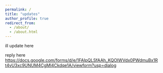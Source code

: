 ```yaml
---
permalink: /
title: "updates"
author_profile: true
redirect_from: 
  - /about/
  - /about.html
---
```

ill update here

reply here
https://docs.google.com/forms/d/e/1FAIpQLSfAAh_KQOIWVdx0PWdmuBx1Rt4vU3xc9UNUM4CgMl4Ckdqe1A/viewform?usp=dialog